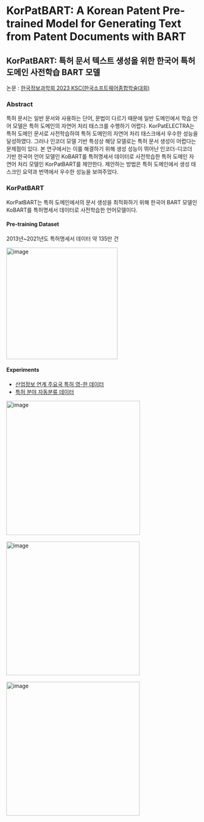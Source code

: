 # KorPatBART: A Korean Patent Pre-trained Model for Generating Text from Patent Documents with BART
## KorPatBART: 특허 문서 텍스트 생성을 위한 한국어 특허 도메인 사전학습 BART 모델

논문 : [한국정보과학회 2023 KSC(한국소프트웨어종합학술대회)](https://www.dbpia.co.kr/journal/articleDetail?nodeId=NODE11705184)

### Abstract
특허 문서는 일반 문서와 사용하는 단어, 문법이 다르기 때문에 일반 도메인에서 학습 언어 모델은 특허 도메인의 자연어 처리 태스크를 수행하기 어렵다. KorPatELECTRA는 특허 도메인 문서로 사전학습하여 특허 도메인의 자연어 처리 태스크에서 우수한 성능을 달성하였다. 그러나 인코더 모델 기반 특성상 해당 모델로는 특허 문서 생성이 어렵다는 문제점이 있다. 본 연구에서는 이를 해결하기 위해 생성 성능이 뛰어난 인코더-디코더 기반 한국어 언어 모델인 KoBART를 특허명세서 데이터로 사전학습한 특허 도메인 자연어 처리 모델인 KorPatBART를 제안한다. 제안하는 방법은 특허 도메인에서 생성 태스크인 요약과 번역에서 우수한 성능을 보여주었다. 

### KorPatBART
KorPatBART는 특허 도메인에서의 문서 생성을 최적화하기 위해 한국어 BART 모델인 KoBART를 특허명세서 데이터로 사전학습한 언어모델이다.

#### Pre-training Dataset
2013년~2021년도 특허명세서 데이터 약 135만 건

<img width="292" alt="image" src="https://github.com/na2na8/KorPatBART/assets/32005272/8a8c831f-b3ec-4306-bb9d-6fc9d45b71ad">

#### Experiments
- [산업정보 연계 주요국 특허 영-한 데이터](https://www.aihub.or.kr/aihubdata/data/view.do?currMenu=115&topMenu=100&aihubDataSe=data&dataSetSn=563)
- [특허 분야 자동분류 데이터](https://www.aihub.or.kr/aihubdata/data/view.do?currMenu=115&topMenu=100&aihubDataSe=data&dataSetSn=547)

<img width="351" alt="image" src="https://github.com/na2na8/KorPatBART/assets/32005272/6f4a5d76-d90b-4d9e-bd5d-daef193428f3"><br/>    
<img width="350" alt="image" src="https://github.com/na2na8/KorPatBART/assets/32005272/c60e6bd2-7705-4e5e-8c2d-c4a0569d1cf3"><br/>    
<img width="350" alt="image" src="https://github.com/na2na8/KorPatBART/assets/32005272/17b9dd87-2a31-4dac-977f-2bc496ce5787">    


